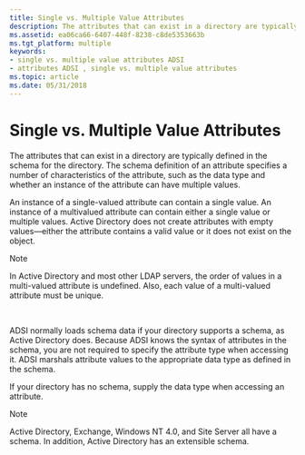 ```yaml
---
title: Single vs. Multiple Value Attributes
description: The attributes that can exist in a directory are typically defined in the schema for the directory.
ms.assetid: ea06ca66-6407-448f-8238-c8de5353663b
ms.tgt_platform: multiple
keywords:
- single vs. multiple value attributes ADSI
- attributes ADSI , single vs. multiple value attributes
ms.topic: article
ms.date: 05/31/2018
---
```


# Single vs. Multiple Value Attributes

The attributes that can exist in a directory are typically defined in the schema for the directory. The schema definition of an attribute specifies a number of characteristics of the attribute, such as the data type and whether an instance of the attribute can have multiple values.

An instance of a single-valued attribute can contain a single value. An instance of a multivalued attribute can contain either a single value or multiple values. Active Directory does not create attributes with empty values—either the attribute contains a valid value or it does not exist on the object.

> [!Note]  
> In Active Directory and most other LDAP servers, the order of values in a multi-valued attribute is undefined. Also, each value of a multi-valued attribute must be unique.

 

ADSI normally loads schema data if your directory supports a schema, as Active Directory does. Because ADSI knows the syntax of attributes in the schema, you are not required to specify the attribute type when accessing it. ADSI marshals attribute values to the appropriate data type as defined in the schema.

If your directory has no schema, supply the data type when accessing an attribute.

> [!Note]  
> Active Directory, Exchange, Windows NT 4.0, and Site Server all have a schema. In addition, Active Directory has an extensible schema.

 

 

 




